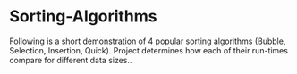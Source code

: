 # Sorting-Algorithms
Following is a short demonstration of 4 popular sorting algorithms (Bubble, Selection, Insertion, Quick). Project determines how each of their run-times compare for different data sizes..
